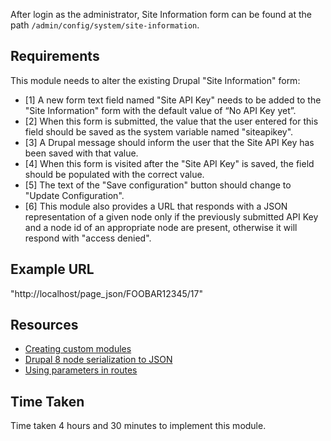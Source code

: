 
After login as the administrator, Site Information form can be found at the path `/admin/config/system/site-information`.

## Requirements

This module needs to alter the existing Drupal "Site Information" form:

  - [1] A new form text field named "Site API Key" needs to be added to the "Site Information" form with the default value of “No API Key yet”.
  - [2] When this form is submitted, the value that the user entered for this field should be saved as the system variable named "siteapikey".
  - [3] A Drupal message should inform the user that the Site API Key has been saved with that value.
  - [4] When this form is visited after the "Site API Key" is saved, the field should be populated with the correct value.
  - [5] The text of the "Save configuration" button should change to "Update Configuration".
  - [6] This module also provides a URL that responds with a JSON representation of a given node only if the previously submitted API Key and a node id of an appropriate node are present, otherwise it will respond with "access denied".

## Example URL

"http://localhost/page_json/FOOBAR12345/17"

## Resources

  - [Creating custom modules](https://www.drupal.org/docs/8/creating-custom-modules)
  - [Drupal 8 node serialization to JSON](https://drupal.stackexchange.com/questions/191419/drupal-8-node-serialization-to-json)
  - [Using parameters in routes](https://www.drupal.org/docs/8/api/routing-system/using-parameters-in-routes)
  
## Time Taken
Time taken 4 hours and 30 minutes to implement this module.